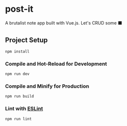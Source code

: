 # post-it

A brutalist note app built with Vue.js. Let's CRUD some ⬛️

## Project Setup

```
npm install
```

### Compile and Hot-Reload for Development

```
npm run dev
```

### Compile and Minify for Production

```
npm run build
```

### Lint with [ESLint](https://eslint.org/)

```
npm run lint
```
